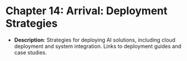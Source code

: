# Chapter 14: Arrival: Deployment Strategies

- **Description**: Strategies for deploying AI solutions, including cloud deployment and system integration. Links to deployment guides and case studies.
